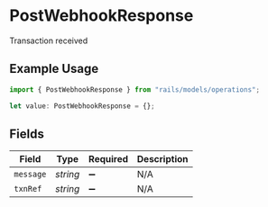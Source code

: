 # PostWebhookResponse

Transaction received

## Example Usage

```typescript
import { PostWebhookResponse } from "rails/models/operations";

let value: PostWebhookResponse = {};
```

## Fields

| Field              | Type               | Required           | Description        |
| ------------------ | ------------------ | ------------------ | ------------------ |
| `message`          | *string*           | :heavy_minus_sign: | N/A                |
| `txnRef`           | *string*           | :heavy_minus_sign: | N/A                |